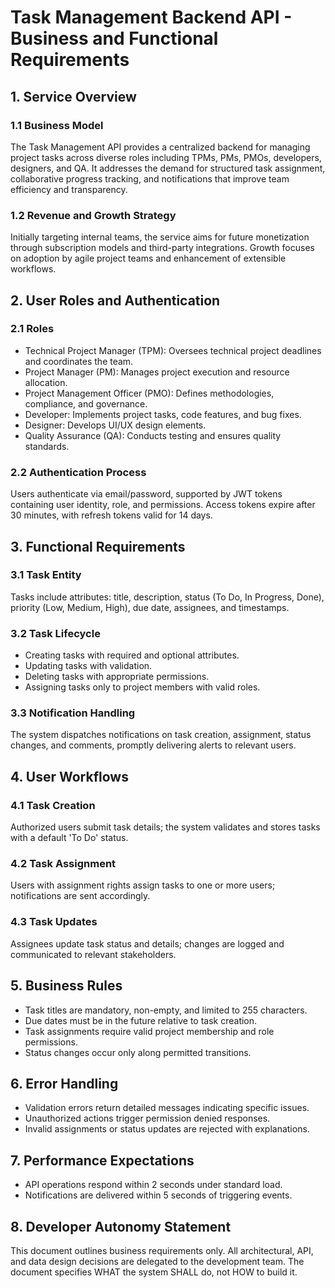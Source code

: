 # Task Management Backend API - Business and Functional Requirements

## 1. Service Overview

### 1.1 Business Model
The Task Management API provides a centralized backend for managing project tasks across diverse roles including TPMs, PMs, PMOs, developers, designers, and QA. It addresses the demand for structured task assignment, collaborative progress tracking, and notifications that improve team efficiency and transparency.

### 1.2 Revenue and Growth Strategy
Initially targeting internal teams, the service aims for future monetization through subscription models and third-party integrations. Growth focuses on adoption by agile project teams and enhancement of extensible workflows.

## 2. User Roles and Authentication

### 2.1 Roles
- Technical Project Manager (TPM): Oversees technical project deadlines and coordinates the team.
- Project Manager (PM): Manages project execution and resource allocation.
- Project Management Officer (PMO): Defines methodologies, compliance, and governance.
- Developer: Implements project tasks, code features, and bug fixes.
- Designer: Develops UI/UX design elements.
- Quality Assurance (QA): Conducts testing and ensures quality standards.

### 2.2 Authentication Process
Users authenticate via email/password, supported by JWT tokens containing user identity, role, and permissions. Access tokens expire after 30 minutes, with refresh tokens valid for 14 days.

## 3. Functional Requirements

### 3.1 Task Entity
Tasks include attributes: title, description, status (To Do, In Progress, Done), priority (Low, Medium, High), due date, assignees, and timestamps.

### 3.2 Task Lifecycle
- Creating tasks with required and optional attributes.
- Updating tasks with validation.
- Deleting tasks with appropriate permissions.
- Assigning tasks only to project members with valid roles.

### 3.3 Notification Handling
The system dispatches notifications on task creation, assignment, status changes, and comments, promptly delivering alerts to relevant users.

## 4. User Workflows

### 4.1 Task Creation
Authorized users submit task details; the system validates and stores tasks with a default 'To Do' status.

### 4.2 Task Assignment
Users with assignment rights assign tasks to one or more users; notifications are sent accordingly.

### 4.3 Task Updates
Assignees update task status and details; changes are logged and communicated to relevant stakeholders.

## 5. Business Rules

- Task titles are mandatory, non-empty, and limited to 255 characters.
- Due dates must be in the future relative to task creation.
- Task assignments require valid project membership and role permissions.
- Status changes occur only along permitted transitions.

## 6. Error Handling

- Validation errors return detailed messages indicating specific issues.
- Unauthorized actions trigger permission denied responses.
- Invalid assignments or status updates are rejected with explanations.

## 7. Performance Expectations

- API operations respond within 2 seconds under standard load.
- Notifications are delivered within 5 seconds of triggering events.

## 8. Developer Autonomy Statement
This document outlines business requirements only. All architectural, API, and data design decisions are delegated to the development team. The document specifies WHAT the system SHALL do, not HOW to build it.